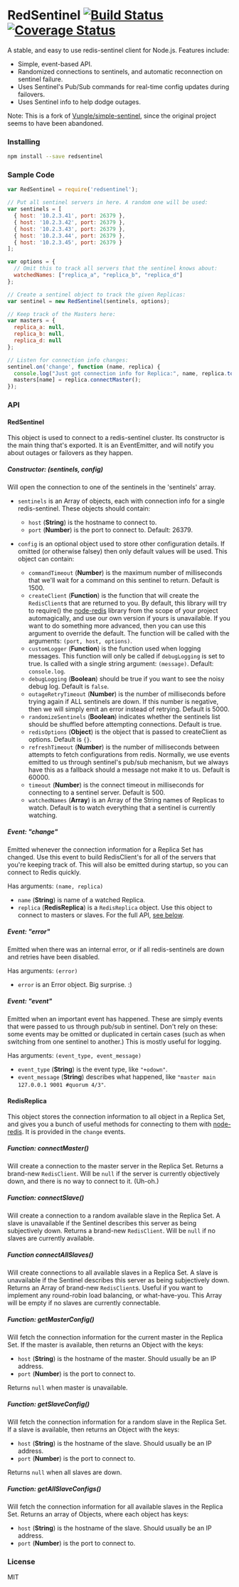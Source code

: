 RedSentinel [![Build Status](https://travis-ci.com/raydog/redsentinel.svg?branch=master)](https://travis-ci.com/raydog/redsentinel) [![Coverage Status](https://coveralls.io/repos/github/raydog/redsentinel/badge.svg?branch=master)](https://coveralls.io/github/raydog/redsentinel?branch=master)
===============

A stable, and easy to use redis-sentinel client for Node.js. Features include:

 - Simple, event-based API.
 - Randomized connections to sentinels, and automatic reconnection on sentinel failure.
 - Uses Sentinel's Pub/Sub commands for real-time config updates during failovers.
 - Uses Sentinel info to help dodge outages.

Note: This is a fork of [Vungle/simple-sentinel](https://github.com/Vungle/simple-sentinel), since the original project seems to have been abandoned.

### Installing

```sh
npm install --save redsentinel
```

### Sample Code

```javascript
var RedSentinel = require('redsentinel');

// Put all sentinel servers in here. A random one will be used:
var sentinels = [
  { host: '10.2.3.41', port: 26379 },
  { host: '10.2.3.42', port: 26379 },
  { host: '10.2.3.43', port: 26379 },
  { host: '10.2.3.44', port: 26379 },
  { host: '10.2.3.45', port: 26379 }
];

var options = {
  // Omit this to track all servers that the sentinel knows about:
  watchedNames: ["replica_a", "replica_b", "replica_d"]
};

// Create a sentinel object to track the given Replicas:
var sentinel = new RedSentinel(sentinels, options);

// Keep track of the Masters here:
var masters = {
  replica_a: null,
  replica_b: null,
  replica_d: null
};

// Listen for connection info changes:
sentinel.on('change', function (name, replica) {
  console.log("Just got connection info for Replica:", name, replica.toString());
  masters[name] = replica.connectMaster();
});
```

### API

#### RedSentinel

This object is used to connect to a redis-sentinel cluster. Its constructor is the main thing that's exported. It is an EventEmitter, and will notify you about outages or failovers as they happen.

##### Constructor: (sentinels, config)

Will open the connection to one of the sentinels in the 'sentinels' array.

- `sentinels` is an Array of objects, each with connection info for a single redis-sentinel. These objects should contain:
    - `host` (**String**) is the hostname to connect to.
    - `port` (**Number**) is the port to connect to. Default: 26379.

- `config` is an optional object used to store other configuration details. If omitted (or otherwise falsey) then only default values will be used. This object can contain:
    - `commandTimeout` (**Number**) is the maximum number of milliseconds that we'll wait for a command on this sentinel to return. Default is 1500.
    - `createClient` (**Function**) is the function that will create the `RedisClient`s that are returned to you. By default, this library will try to require() the [node-redis](https://github.com/mranney/node_redis) library from the scope of your project automagically, and use our own version if yours is unavailable. If you want to do something more advanced, then you can use this argument to override the default. The function will be called with the arguments: `(port, host, options)`.
    - `customLogger` (**Function**) is the function used when logging messages. This function will only be called if `debugLogging` is set to true. Is called with a single string argument: `(message)`. Default: `console.log`.
    - `debugLogging` (**Boolean**) should be true if you want to see the noisy debug log. Default is `false`.
    - `outageRetryTimeout` (**Number**) is the number of milliseconds before trying again if ALL sentinels are down. If this number is negative, then we will simply emit an error instead of retrying. Default is 5000.
    - `randomizeSentinels` (**Boolean**) indicates whether the sentinels list should be shuffled before attempting connections. Default is true.
    - `redisOptions` (**Object**) is the object that is passed to createClient as options. Default is `{}`.
    - `refreshTimeout` (**Number**) is the number of milliseconds between attempts to fetch configurations from redis. Normally, we use events emitted to us through sentinel's pub/sub mechanism, but we always have this as a fallback should a message not make it to us. Default is 60000.
    - `timeout` (**Number**) is the connect timeout in milliseconds for connecting to a sentinel server. Default is 500.
    - `watchedNames` (**Array**) is an Array of the String names of Replicas to watch. Default is to watch everything that a sentinel is currently watching.

##### Event: "change"

Emitted whenever the connection information for a Replica Set has changed. Use this event to build RedisClient's for all of the servers that you're keeping track of. This will also be emitted during startup, so you can connect to Redis quickly.

Has arguments: `(name, replica)`
- `name` (**String**) is name of a watched Replica.
- `replica` (**RedisReplica**) is a `RedisReplica` object. Use this object to connect to masters or slaves. For the full API, [see below](#redisreplica).

##### Event: "error"

Emitted when there was an internal error, or if all redis-sentinels are down and retries have been disabled.

Has arguments: `(error)`
- `error` is an Error object. Big surprise. :)

##### Event: "event"

Emitted when an important event has happened. These are simply events that were passed to us through pub/sub in sentinel. Don't rely on these: some events may be omitted or duplicated in certain cases (such as when switching from one sentinel to another.) This is mostly useful for logging.

Has arguments: `(event_type, event_message)`
- `event_type` (**String**) is the event type, like `"+odown"`.
- `event_message` (**String**) describes what happened, like `"master main 127.0.0.1 9001 #quorum 4/3"`.


#### RedisReplica

This object stores the connection information to all object in a Replica Set, and gives you a bunch of useful methods for connecting to them with [node-redis](https://github.com/mranney/node_redis). It is provided in the `change` events.

##### Function: connectMaster()

Will create a connection to the master server in the Replica Set. Returns a brand-new `RedisClient`. Will be `null` if the server is currently objectively down, and there is no way to connect to it. (Uh-oh.)

##### Function: connectSlave()

Will create a connection to a random available slave in the Replica Set. A slave is unavailable if the Sentinel describes this server as being subjectively down. Returns a brand-new `RedisClient`. Will be `null` if no slaves are currently available.

##### Function connectAllSlaves()

Will create connections to all available slaves in a Replica Set. A slave is unavailable if the Sentinel describes this server as being subjectively down. Returns an Array of brand-new `RedisClient`s. Useful if you want to implement any round-robin load balancing, or what-have-you. This Array will be empty if no slaves are currently connectable.

##### Function: getMasterConfig()

Will fetch the connection information for the current master in the Replica Set. If the master is available, then returns an Object with the keys:
- `host` (**String**) is the hostname of the master. Should usually be an IP address.
- `port` (**Number**) is the port to connect to.

Returns `null` when master is unavailable.

##### Function: getSlaveConfig()

Will fetch the connection information for a random slave in the Replica Set. If a slave is available, then returns an Object with the keys:
- `host` (**String**) is the hostname of the slave. Should usually be an IP address.
- `port` (**Number**) is the port to connect to.

Returns `null` when all slaves are down.

##### Function: getAllSlaveConfigs()

Will fetch the connection information for all available slaves in the Replica Set. Returns an array of Objects, where each object has keys:
- `host` (**String**) is the hostname of the slave. Should usually be an IP address.
- `port` (**Number**) is the port to connect to.

### License

MIT
